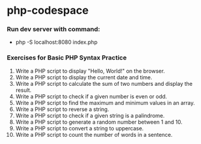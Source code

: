 # php-codespace
### Run dev server with command: 
- php -S localhost:8080 index.php

### Exercises for Basic PHP Syntax Practice

1. Write a PHP script to display "Hello, World!" on the browser.
2. Write a PHP script to display the current date and time.
3. Write a PHP script to calculate the sum of two numbers and display the result.
4. Write a PHP script to check if a given number is even or odd.
5. Write a PHP script to find the maximum and minimum values in an array.
6. Write a PHP script to reverse a string.
7. Write a PHP script to check if a given string is a palindrome.
8. Write a PHP script to generate a random number between 1 and 10.
9. Write a PHP script to convert a string to uppercase.
10. Write a PHP script to count the number of words in a sentence.

